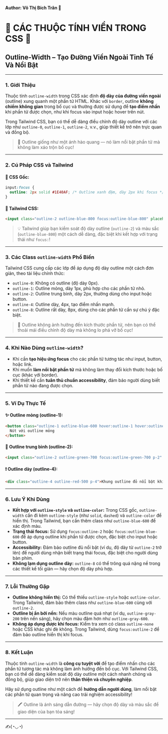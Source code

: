 **Author: Võ Thị Bích Trân 🌸**

# 🌈 CÁC THUỘC TÍNH VIỀN TRONG CSS 🌈

## Outline-Width – Tạo Đường Viền Ngoài Tinh Tế Và Nổi Bật

---

### 1. **Giới Thiệu**

Thuộc tính `outline-width` trong CSS xác định **độ dày của đường viền ngoài** (outline) xung quanh một phần tử HTML. Khác với `border`, outline **không chiếm không gian** trong bố cục và thường được sử dụng để **tạo điểm nhấn** khi phần tử được chọn, như khi focus vào input hoặc hover trên nút.

Trong Tailwind CSS, bạn có thể dễ dàng điều chỉnh độ dày outline với các lớp như `outline-0`, `outline-1`, `outline-2`, v.v., giúp thiết kế trở nên trực quan và đồng bộ.

> 🎨 Outline giống như một ánh hào quang — nó làm nổi bật phần tử mà không làm xáo trộn bố cục!

---

### 2. **Cú Pháp CSS và Tailwind**

#### 📌 CSS Gốc:

```css
input:focus {
  outline: 2px solid #1E40AF; /* Outline xanh đậm, dày 2px khi focus */
}
```

#### 📌 Tailwind CSS:

```html
<input class="outline-2 outline-blue-800 focus:outline-blue-800" placeholder="Focus để thấy outline xanh đậm!">
```

> 💡 Tailwind giúp bạn kiểm soát độ dày outline (`outline-2`) và màu sắc (`outline-blue-800`) một cách dễ dàng, đặc biệt khi kết hợp với trạng thái như `focus:`!

---

### 3. **Các Class `outline-width` Phổ Biến**

Tailwind CSS cung cấp các lớp để áp dụng độ dày outline một cách đơn giản, theo tài liệu chính thức:

- `outline-0`: Không có outline (độ dày 0px).
- `outline-1`: Outline mỏng, dày 1px, phù hợp cho các phần tử nhỏ.
- `outline-2`: Outline trung bình, dày 2px, thường dùng cho input hoặc button.
- `outline-4`: Outline dày, 4px, tạo điểm nhấn mạnh.
- `outline-8`: Outline rất dày, 8px, dùng cho các phần tử cần sự chú ý đặc biệt.

> 🧠 Outline không ảnh hưởng đến kích thước phần tử, nên bạn có thể thoải mái điều chỉnh độ dày mà không lo phá vỡ bố cục!

---

### 4. **Khi Nào Dùng `outline-width`?**

- Khi cần **tạo hiệu ứng focus** cho các phần tử tương tác như input, button, hoặc link.
- Khi muốn **làm nổi bật phần tử** mà không làm thay đổi kích thước hoặc bố cục (khác với border).
- Khi thiết kế cần **tuân thủ chuẩn accessibility**, đảm bảo người dùng biết phần tử nào đang được chọn.

---

### 5. **Ví Dụ Thực Tế**

#### ✨ Outline mỏng (outline-1):

```html
<button class="outline-1 outline-blue-600 hover:outline-1 hover:outline-blue-800 px-4 py-2">
  Nút với outline mỏng
</button>
```

#### 📘 Outline trung bình (outline-2):

```html
<input class="outline-2 outline-green-700 focus:outline-green-700 p-2" placeholder="Focus để thấy outline xanh">
```

#### ❗ Outline dày (outline-4):

```html
<div class="outline-4 outline-red-500 p-4">Khung outline đỏ nổi bật khi được chọn!</div>
```

---

### 6. **Lưu Ý Khi Dùng**

- **Kết hợp với `outline-style` và `outline-color`:** Trong CSS gốc, `outline-width` cần đi kèm `outline-style` (như `solid`, `dashed`) và `outline-color` để hiển thị. Trong Tailwind, bạn cần thêm class như `outline-blue-600` để xác định màu.
- **Trạng thái focus:** Sử dụng `focus:outline-2` hoặc `focus:outline-blue-600` để áp dụng outline khi phần tử được chọn, đặc biệt cho input hoặc button.
- **Accessibility:** Đảm bảo outline đủ nổi bật (ví dụ, độ dày từ `outline-2` trở lên) để người dùng nhận biết trạng thái focus, đặc biệt cho người dùng bàn phím.
- **Không lạm dụng outline dày:** `outline-8` có thể trông quá nặng nề trong các thiết kế tối giản — hãy chọn độ dày phù hợp.

---

### 7. **Lỗi Thường Gặp**

- **Outline không hiển thị:** Có thể thiếu `outline-style` hoặc `outline-color`. Trong Tailwind, đảm bảo thêm class như `outline-blue-600` cùng với `outline-2`.
- **Outline bị ẩn bởi nền:** Nếu màu outline quá nhạt (ví dụ, `outline-gray-200` trên nền sáng), hãy chọn màu đậm hơn như `outline-gray-600`.
- **Không áp dụng được khi focus:** Kiểm tra xem có class `outline-none` hoặc CSS khác ghi đè không. Trong Tailwind, dùng `focus:outline-2` để đảm bảo outline hiển thị khi focus.

---

### 8. **Kết Luận**

Thuộc tính `outline-width` là **công cụ tuyệt vời** để tạo điểm nhấn cho các phần tử tương tác mà không làm ảnh hưởng đến bố cục. Với Tailwind CSS, bạn có thể dễ dàng kiểm soát độ dày outline một cách nhanh chóng và đồng bộ, giúp giao diện trở nên **thân thiện và chuyên nghiệp**.

Hãy sử dụng outline như một cách để **hướng dẫn người dùng**, làm nổi bật các phần tử quan trọng và nâng cao trải nghiệm accessibility!

> 🖍️ Outline là ánh sáng dẫn đường — hãy chọn độ dày và màu sắc để giao diện của bạn tỏa sáng!

---

✍️(◔◡◔)